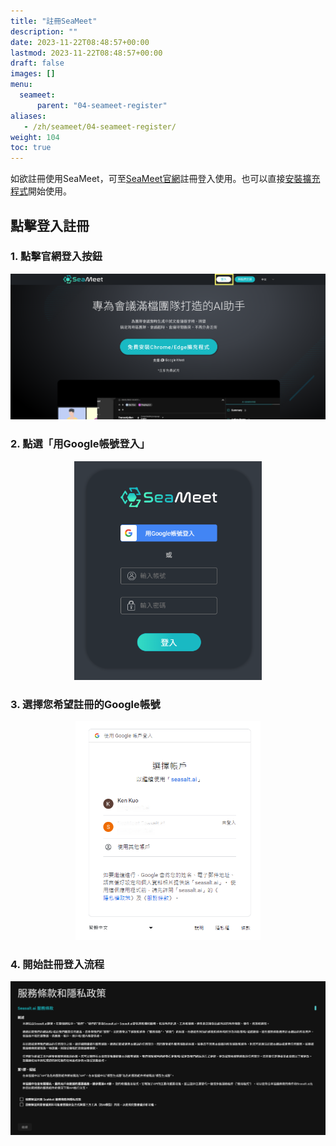 ```yaml
---
title: "註冊SeaMeet"
description: ""
date: 2023-11-22T08:48:57+00:00
lastmod: 2023-11-22T08:48:57+00:00
draft: false
images: []
menu:
  seameet:
      parent: "04-seameet-register"
aliases:
   - /zh/seameet/04-seameet-register/
weight: 104
toc: true
---
```


如欲註冊使用SeaMeet，可至[SeaMeet官網](https://meet.seasalt.ai/)註冊登入使用。也可以直接[安裝擴充程式](https://chrome.google.com/webstore/detail/seameet-ai-meeting-minute/gkkhkniggakfgioeeclbllpihmipkcmn)開始使用。

## 點擊登入註冊

### 1. 點擊官網登入按鈕

<center>
<img src="/images/seameet-zh/點擊SeaMeet官網登入按鈕.png" alt="點擊SeaMeet官網登入按鈕"/>
</center>


### 2. 點選「用Google帳號登入」

<center>
<img height="350px" src="/images/seameet-zh/用Google帳號登入SeaMeet.png" alt="用Google帳號登入SeaMeet.png"/>
</center>

### 3. 選擇您希望註冊的Google帳號

<center>
<img height="350px" src="/images/seameet-zh/選擇希望註冊到SeaMeet的Google帳號.png" alt="選擇希望註冊到SeaMeet的Google帳號"/>
</center>

### 4. 開始註冊登入流程

<center>
<img src="/images/seameet-zh/開始註冊SeaMeet登入流程.png" alt="開始註冊SeaMeet登入流程"/>
</center>

